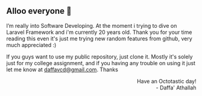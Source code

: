 ## Alloo everyone 👋

I’m really into Software Developing. At the moment i trying to dive on Laravel Framework and i'm currently 20 years old. Thank you for your time reading this even it's just me trying new random features from github, very much appreciated :)

If you guys want to use my public repository, just clone it. Mostly it's solely just for my college assignment, and if you having any trouble on using it just let me know at daffavcd@gmail.com. Thanks

<p align="right">
Have an Octotastic day!<br>
- Daffa' Athallah
</p>

